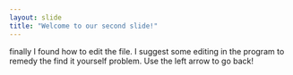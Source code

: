 ```yaml
---
layout: slide
title: "Welcome to our second slide!"
---
```

finally I found how to edit the file. I suggest some editing in the program to remedy the find it yourself problem. 
Use the left arrow to go back!
